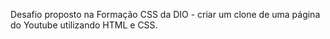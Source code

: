 Desafio proposto na Formação CSS da DIO - criar um clone de uma página do Youtube utilizando HTML e CSS.
